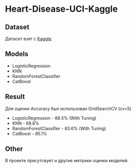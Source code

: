 # Heart-Disease-UCI-Kaggle
## Dataset
Датасет взят с [Kaggle](https://www.kaggle.com/ronitf/heart-disease-uci). 
## Models
* LogisticRegression
* KNN
* RandomForestClassifier
* CatBoost
## Result
Для оценки Accuracy был использован GridSearchCV (cv=5)
* LogisticRegression - 88.5% (With Tuning)
* KNN - 68.8%
* RandomForestClassifier - 83.6% (With Tuning)
* CatBoost - 85.1%
## Other 
В проекте присутсвует и другие метрики оценки моделей.
